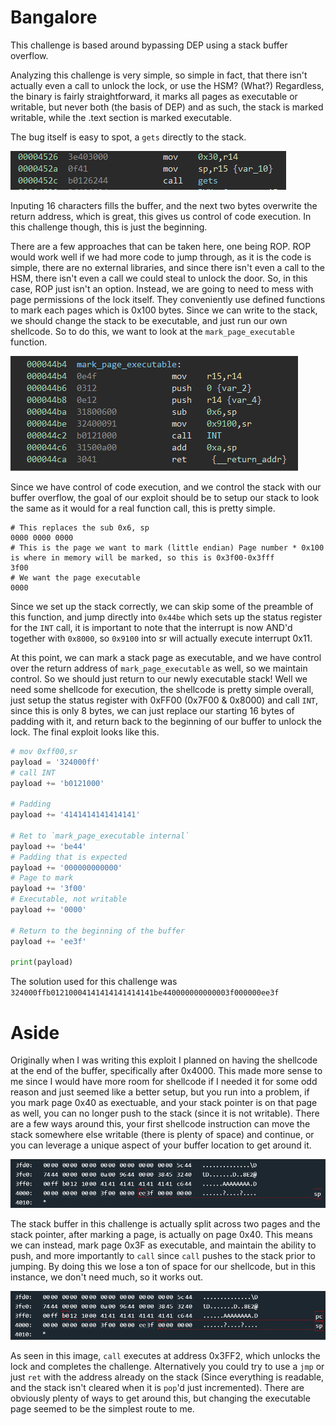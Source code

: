 # Bangalore

This challenge is based around bypassing DEP using a stack buffer overflow.

Analyzing this challenge is very simple, so simple in fact, that there isn't actually even a call to unlock the lock, or use the HSM? (What?) Regardless, the binary is fairly straightforward, it marks all pages as executable or writable, but never both (the basis of DEP) and as such, the stack is marked writable, while the .text section is marked executable. 

The bug itself is easy to spot, a `gets` directly to the stack.

![](images/bug.PNG)

Inputing 16 characters fills the buffer, and the next two bytes overwrite the return address, which is great, this gives us control of code execution. In this challenge though, this is just the beginning. 

There are a few approaches that can be taken here, one being ROP. ROP would work well if we had more code to jump through, as it is the code is simple, there are no external libraries, and since there isn't even a call to the HSM, there isn't even a call we could steal to unlock the door. So, in this case, ROP just isn't an option. Instead, we are going to need to mess with page permissions of the lock itself. They conveniently use defined functions to mark each pages which is 0x100 bytes. Since we can write to the stack, we should change the stack to be executable, and just run our own shellcode. So to do this, we want to look at the `mark_page_executable` function.

![](images/exec.PNG)

Since we have control of code execution, and we control the stack with our buffer overflow, the goal of our exploit should be to setup our stack to look the same as it would for a real function call, this is pretty simple.

```
# This replaces the sub 0x6, sp
0000 0000 0000
# This is the page we want to mark (little endian) Page number * 0x100 is where in memory will be marked, so this is 0x3f00-0x3fff
3f00
# We want the page executable
0000
```

Since we set up the stack correctly, we can skip some of the preamble of this function, and jump directly into `0x44be` which sets up the status register for the `INT` call, it is important to note that the interrupt is now AND'd together with `0x8000`, so `0x9100` into sr will actually execute interrupt 0x11.

At this point, we can mark a stack page as executable, and we have control over the return address of `mark_page_executable` as well, so we maintain control. So we should just return to our newly executable stack! Well we need some shellcode for execution, the shellcode is pretty simple overall, just setup the status register with 0xFF00 (0x7F00 & 0x8000) and call `INT`, since this is only 8 bytes, we can just replace our starting 16 bytes of padding with it, and return back to the beginning of our buffer to unlock the lock. The final exploit looks like this.

```python
# mov 0xff00,sr
payload = '324000ff'
# call INT
payload += 'b0121000'

# Padding
payload += '4141414141414141'

# Ret to `mark_page_executable internal`
payload += 'be44'
# Padding that is expected
payload += '000000000000'
# Page to mark
payload += '3f00'
# Executable, not writable
payload += '0000'

# Return to the beginning of the buffer
payload += 'ee3f'

print(payload)
```

The solution used for this challenge was `324000ffb01210004141414141414141be440000000000003f000000ee3f`

# Aside

Originally when I was writing this exploit I planned on having the shellcode at the end of the buffer, specifically after 0x4000. This made more sense to me since I would have more room for shellcode if I needed it for some odd reason and just seemed like a better setup, but you run into a problem, if you mark page 0x40 as exectuable, and your stack pointer is on that page as well, you can no longer push to the stack (since it is not writable). There are a few ways around this, your first shellcode instruction can move the stack somewhere else writable (there is plenty of space) and continue, or you can leverage a unique aspect of your buffer location to get around it.

![](images/stack.PNG)

The stack buffer in this challenge is actually split across two pages and the stack pointer, after marking a page, is actually on page 0x40. This means we can instead, mark page 0x3F as executable, and maintain the ability to push, and more importantly to `call` since `call` pushes to the stack prior to jumping. By doing this we lose a ton of space for our shellcode, but in this instance, we don't need much, so it works out.

![](images/call.PNG)

As seen in this image, `call` executes at address 0x3FF2, which unlocks the lock and completes the challenge. Alternatively you could try to use a `jmp` or just `ret` with the address already on the stack (Since everything is readable, and the stack isn't cleared when it is `pop`'d just incremented). There are obviously plenty of ways to get around this, but changing the executable page seemed to be the simplest route to me.
